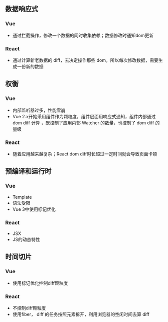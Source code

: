 ## 数据响应式
### Vue
- 通过拦截操作，修改一个数据的同时收集依赖；数据修改时通知dom更新
### React
- 通过计算新老数据的 diff，去决定操作那些 dom，所以每次修改数据，需要生成一份新的数据


## 权衡
### Vue
- 内部监听器过多，性能雪崩
- Vue 2.x开始采用组件作为颗粒度，组件层面用响应式通知，组件内部通过 dom diff 计算 ，既控制了应用内部 Watcher 的数量，也控制了 dom diff 的量级
### React
- 随着应用越来越复杂；React dom diff时长超过一定时间就会导致页面卡顿


## 预编译和运行时
### Vue
- Template
- 语法受限
- Vue 3中使用标记优化
### React
- JSX
- JS的动态特性


## 时间切片
### Vue
- 使用标记优化控制diff颗粒度
### React
- 不控制diff颗粒度
- 使用fiber， diff 的任务按照元素拆开，利用浏览器的空闲时间去算 diff